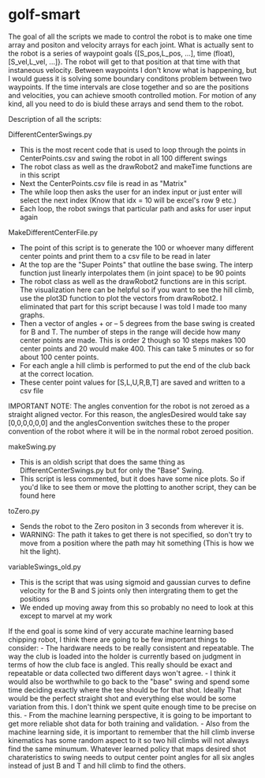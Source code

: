 # golf-smart



The goal of all the scripts we made to control the robot is to make one time array and positon and velocity arrays for each joint. What is actually sent to the 
robot is a series of waypoint goals {[S_pos,L_pos, ...], time (float), [S_vel,L_vel, ...]}. The robot will get to that position at that time with that instaneous
velocity. Between waypoints I don't know what is happening, but I would guess it is solving some boundary conditons problem between two waypoints. If the time 
intervals are close together and so are the positions and velocities, you can achieve smooth controlled motion. For motion of any kind, all you need to do is 
biuld these arrays and send them to the robot. 

Description of all the scripts:
 
DifferentCenterSwings.py
  - This is the most recent code that is used to loop through the points in CenterPoints.csv and swing the robot in all 100 different swings
  - The robot class as well as the drawRobot2 and makeTime functions are in this script 
  - Next the CenterPoints.csv file is read in as "Matrix"
  - The while loop then asks the user for an index input or just enter will select the next index (Know that idx = 10 will be excel's row 9 etc.) 
  - Each loop, the robot swings that particular path and asks for user input again

MakeDifferentCenterFile.py
  - The point of this script is to generate the 100 or whoever many different center points and print them to a csv file to be read in later
  - At the top are the "Super Points" that outline the base swing. The interp function just linearly interpolates them (in joint space) to be 90 points
  - The robot class as well as the drawRobot2 functions are in this script. The visualization here can be helpful so if you want to see the hill climb, use the plot3D 
    function to plot the vectors from drawRobot2. I eliminated that part for this script because I was told I made too many graphs.
  - Then a vector of angles + or – 5 degrees from the base swing is created for B and T. The number of steps in the range will decide how many center points are made. 
    This is order 2 though so 10  steps makes 100 center points and 20 would make 400. This can take 5 minutes or so for about 100 center points. 
  - For each angle a hill climb is performed to put the end of the club back at the correct location. 
  - These center point values for [S,L,U,R,B,T] are saved and written to a csv file 
  
  IMPORTANT NOTE: The angles convention for the robot is not zeroed as a straight aligned vector. 
  For this reason, the anglesDesired would take say [0,0,0,0,0,0] and the anglesConvention switches these to the proper convention of the robot where it will be in 
  the normal robot zeroed position. 

makeSwing.py
  - This is an oldish script that does the same thing as DifferentCenterSwings.py but for only the "Base" Swing. 
  - This script is less commented, but it does have some nice plots. So if you'd like to see them or move the plotting to another script, they can be found here
  
toZero.py
  - Sends the robot to the Zero positon in 3 seconds from wherever it is. 
  - WARNING: The path it takes to get there is not specified, so don't try to move from a position where the path may hit something (This is how we hit the light).

variableSwings_old.py
  - This is the script that was using sigmoid and gaussian curves to define velocity for the B and S joints only then intergrating them to get the positions
  - We ended up moving away from this so probably no need to look at this except to marvel at my work
 
 
 
If the end goal is some kind of very accurate machine learning based chipping robot, I think there are going to be few important things to consider:
    - The hardware needs to be really consistent and repeatable. The way the club is loaded into the holder is currently based on judgment in terms of 
      how the club face is angled. This really should be exact and repeatable or data collected two different days won't agree. 
    - I think it would also be worthwhile to go back to the "base" swing and spend some time deciding exactly where the tee should be for that shot. Ideally
      That would be the perfect straight shot and everything else would be some variation from this. I don't think we spent quite enough time to be precise on this.
    - From the machine learning perspective, it is going to be important to get more reliable shot data for both training and validation. 
    - Also from the machine learning side, it is important to remember that the hill climb inverse kinematics has some random aspect to it so two hill climbs will not
      always find the same minumum. Whatever learned policy that maps desired shot charateristics to swing needs to output center point angles for all six angles
      instead of just B and T and hill climb to find the others. 
 
